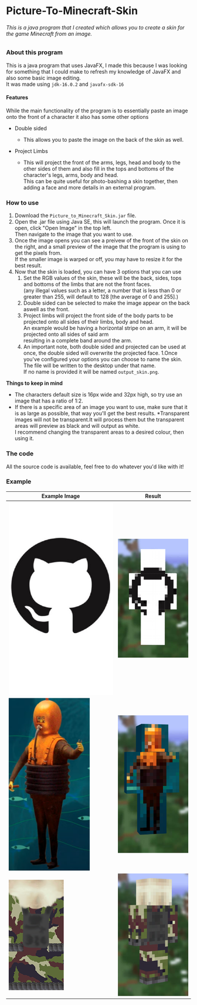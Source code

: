 # Picture-To-Minecraft-Skin
###### This is a java program that I created which allows you to create a skin for the game Minecraft from an image.

### About this program

This is a java program that uses JavaFX, I made this because I was looking for something that I could make to refresh my knowledge of JavaFX and also some basic image editing.  
It was made using `jdk-16.0.2` and `javafx-sdk-16`

#### Features

While the main functionality of the program is to essentially paste an image onto the front of a character it also has some other options

* Double sided
    * This allows you to paste the image on the back of the skin as well.
    
* Project Limbs
    * This will project the front of the arms, legs, head and body to the other sides of them and also fill in the tops and bottoms of the character's legs, arms, body and head.  
    This can be quite useful for photo-bashing a skin together, then adding a face and more details in an external program.


### How to use
1. Download the `Picture_to_Minecraft_Skin.jar` file.
1. Open the .jar file using Java SE, this will launch the program. Once it is open, click "Open Image" in the top left.  
Then navigate to the image that you want to use.  
1. Once the image opens you can see a preivew of the front of the skin on the right, and a small preview of the image that the program is using to get the pixels from.  
If the smaller image is warped or off, you may have to resize it for the best result.
1. Now that the skin is loaded, you can have 3 options that you can use
    1. Set the RGB values of the skin, these will be the back, sides, tops and bottoms of the limbs that are not the front faces.  
    (any illegal values such as a letter, a number that is less than 0 or greater than 255, will default to 128 [the average of 0 and 255].)
    1. Double sided can be selected to make the image appear on the back aswell as the front.
    1. Project limbs will project the front side of the body parts to be projected onto all sides of their limbs, body and head.   
    An example would be having a horizontal stripe on an arm, it will be projected onto all sides of said arm  
    resulting in a complete band around the arm.
    1. An important note, both double sided and projected can be used at once, the double sided will overwrite the projected     face.
1.Once you've configured your options you can choose to name the skin. The file will be written to the desktop under that name.  
If no name is provided it will be named `output_skin.png`.
   
**Things to keep in mind**  
* The characters default size is 16px wide and 32px high, so try use an image that has a ratio of 1:2.
* If there is a specific area of an image you want to use, make sure that it is as large as possible, that way you'll get the best results.
*Transparent images will not be transparent.It will process them but the transparent areas will preview as black and will output as white.  
I recommend changing the transparent areas to a desired colour, then using it.

### The code
All the source code is available, feel free to do whatever you'd like with it!

### Example

| Example Image     | Result              |
| -------------     |:-------------:      |
| ![exampleImage1](/.public/exampleImage1.png "Skin Preview1")|![exampleImage1Result](/.public/example1Result.png "Skin Preview1 Result")|
| ![exampleImage2](/.public/exampleImage2.png "Skin Preview2")|![exampleImage2Result](/.public/example2Result.png "Skin Preview2 Result")|
| ![exampleImage3](/.public/exampleImage3.png "Skin Preview3")|![exampleImage3Result](/.public/example3Result.PNG "Skin Preview3 Result")|



